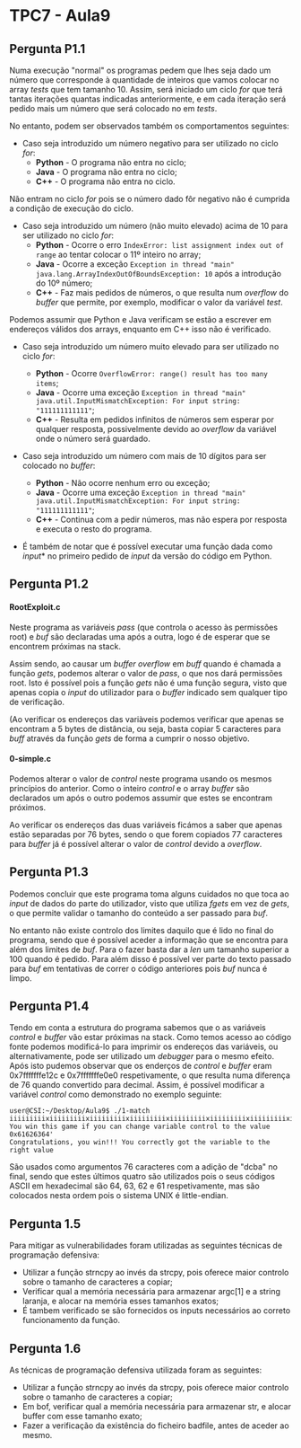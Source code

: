 # TPC7 - Aula9
## Pergunta P1.1

Numa execução "normal" os programas pedem que lhes seja dado um número que corresponde à quantidade de inteiros que vamos colocar no array *tests* que tem tamanho 10. Assim, será iniciado um ciclo *for* que terá tantas iterações quantas indicadas anteriormente, e em cada iteração será pedido mais um número que será colocado no em *tests*.

No entanto, podem ser observados também os comportamentos seguintes:

- Caso seja introduzido um número negativo para ser utilizado no ciclo *for*:
  - **Python** - O programa não entra no ciclo;
  - **Java** - O programa não entra no ciclo;
  - **C++** - O programa não entra no ciclo.
  
Não entram no ciclo *for* pois se o número dado fôr negativo não é cumprida a condição de execução do ciclo.

- Caso seja introduzido um número (não muito elevado) acima de 10 para ser utilizado no ciclo *for*: 
  - **Python** - Ocorre o erro `IndexError: list assignment index out of range` ao tentar colocar o 11º inteiro no array;
  - **Java** - Ocorre a exceção `Exception in thread "main" java.lang.ArrayIndexOutOfBoundsException: 10` após a introdução do 10º número;
  - **C++** - Faz mais pedidos de números, o que resulta num *overflow* do *buffer* que permite, por exemplo, modificar o valor da variável *test*.
  
Podemos assumir que Python e Java verificam se estão a escrever em endereços válidos dos arrays, enquanto em C++ isso não é verificado.
  
- Caso seja introduzido um número muito elevado para ser utilizado no ciclo *for*:
  - **Python** - Ocorre `OverflowError: range() result has too many items`;
  - **Java** - Ocorre uma exceção `Exception in thread "main" java.util.InputMismatchException: For input string: "111111111111"`;
  - **C++** - Resulta em pedidos infinitos de números sem esperar por qualquer resposta, possivelmente devido ao *overflow* da variável onde o número será guardado.

- Caso seja introduzido um número com mais de 10 dígitos para ser colocado no *buffer*:
  - **Python** - Não ocorre nenhum erro ou exceção;
  - **Java** - Ocorre uma exceção `Exception in thread "main" java.util.InputMismatchException: For input string: "111111111111"`;
  - **C++** - Continua com a pedir números, mas não espera por resposta e executa o resto do programa.
  
- É também de notar que é possível executar uma função dada como *input** no primeiro pedido de *input* da versão do código em Python.

## Pergunta P1.2

#### RootExploit.c

Neste programa as variáveis *pass* (que controla o acesso às permissões root) e *buf* são declaradas uma após a outra, logo é de esperar que se encontrem próximas na stack.

Assim sendo, ao causar um *buffer overflow* em *buff* quando é chamada a função *gets*, podemos alterar o valor de *pass*, o que nos dará permissões root. Isto é possível pois a função *gets* não é uma função segura, visto que apenas copia o *input* do utilizador para o *buffer* indicado sem qualquer tipo de verificação.

(Ao verificar os endereços das variàveis podemos verificar que apenas se encontram a 5 bytes de distância, ou seja, basta copiar 5 caracteres para *buff* através da função *gets* de forma a cumprir o nosso objetivo.

#### 0-simple.c

Podemos alterar o valor de *control* neste programa usando os mesmos princípios do anterior. Como o inteiro *control* e o array *buffer* são declarados um após o outro podemos assumir que estes se encontram próximos.

Ao verificar os endereços das duas variáveis ficámos a saber que apenas estão separadas por 76 bytes, sendo o que forem copiados 77 caracteres para *buffer* já é possível alterar o valor de *control* devido a *overflow*.

## Pergunta P1.3

Podemos concluir que este programa toma alguns cuidados no que toca ao *input* de dados do parte do utilizador, visto que utiliza *fgets* em vez de *gets*, o que permite validar o tamanho do conteúdo a ser passado para *buf*. 

No entanto não existe controlo dos limites daquilo que é lido no final do programa, sendo que é possível aceder a informação que se encontra para além dos limites de *buf*. Para o fazer basta dar a *len* um tamanho superior a 100 quando é pedido. Para além disso é possível ver parte do texto passado para *buf* em tentativas de correr o código anteriores pois *buf* nunca é limpo.

## Pergunta P1.4

Tendo em conta a estrutura do programa sabemos que o as variáveis *control* e *buffer* vão estar próximas na stack. Como temos acesso ao código fonte podemos modificá-lo para imprimir os endereços das variáveis, ou alternativamente, pode ser utilizado um *debugger* para o mesmo efeito. Após isto pudemos observar que os enderços de *control* e *buffer* eram 0x7fffffffe12c e 0x7fffffffe0e0 respetivamente, o que resulta numa diferença de 76 quando convertido para decimal. Assim, é possível modificar a variável *control* como demonstrado no exemplo seguinte: 

```
user@CSI:~/Desktop/Aula9$ ./1-match iiiiiiiiixiiiiiiiiixiiiiiiiiixiiiiiiiiixiiiiiiiiixiiiiiiiiixiiiiiiiiixiiiiiidcba
You win this game if you can change variable control to the value 0x61626364'
Congratulations, you win!!! You correctly got the variable to the right value
```

São usados como argumentos 76 caracteres com a adição de "dcba" no final, sendo que estes últimos quatro são utilizados pois o seus códigos ASCII em hexadecimal são 64, 63, 62 e 61 respetivamente, mas são colocados nesta ordem pois o sistema UNIX é little-endian.

## Pergunta 1.5

Para mitigar as vulnerabilidades foram utilizadas as seguintes técnicas de programação defensiva:
- Utilizar a função strncpy ao invés da strcpy, pois oferece maior controlo sobre o tamanho de caracteres a copiar;
- Verificar qual a memória necessária para armazenar argc[1] e a string laranja, e alocar na memória esses tamanhos exatos;
- É tambem verificado se são fornecidos os inputs necessários ao correto funcionamento da função.
 
## Pergunta 1.6

As técnicas de programação defensiva utilizada foram as seguintes:
- Utilizar a função strncpy ao invés da strcpy, pois oferece maior controlo sobre o tamanho de caracteres a copiar;
- Em bof, verificar qual a memória necessária para armazenar str, e alocar buffer com esse tamanho exato;
- Fazer a verificação da existência do ficheiro badfile, antes de aceder ao mesmo.
